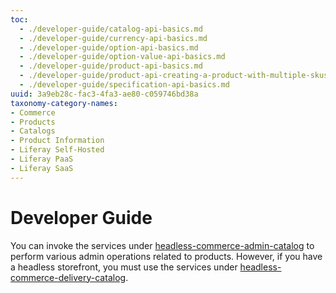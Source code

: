 ```yaml
---
toc:
  - ./developer-guide/catalog-api-basics.md
  - ./developer-guide/currency-api-basics.md
  - ./developer-guide/option-api-basics.md
  - ./developer-guide/option-value-api-basics.md
  - ./developer-guide/product-api-basics.md
  - ./developer-guide/product-api-creating-a-product-with-multiple-skus.md
  - ./developer-guide/specification-api-basics.md
uuid: 3a9eb28c-fac3-4fa3-ae80-c059746bd38a
taxonomy-category-names:
- Commerce
- Products
- Catalogs
- Product Information
- Liferay Self-Hosted
- Liferay PaaS
- Liferay SaaS
---
```

# Developer Guide

You can invoke the services under [headless-commerce-admin-catalog](http://localhost:8080/o/api?endpoint=http://localhost:8080/o/headless-commerce-admin-catalog/v1.0/openapi.json) to perform various admin operations related to products. However, if you have a headless storefront, you must use the services under [headless-commerce-delivery-catalog](http://localhost:8080/o/api?endpoint=http://localhost:8080/o/headless-commerce-delivery-catalog/v1.0/openapi.json).
